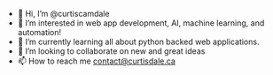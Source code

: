 - 👋 Hi, I’m @curtiscamdale
- 👀 I’m interested in web app development, AI, machine learning, and automation!
- 🌱 I’m currently learning all about python backed web applications.
- 💞️ I’m looking to collaborate on new and great ideas
- 📫 How to reach me contact@curtisdale.ca


